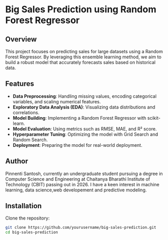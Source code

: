 # Big Sales Prediction using Random Forest Regressor

## Overview

This project focuses on predicting sales for large datasets using a Random Forest Regressor. By leveraging this ensemble learning method, we aim to build a robust model that accurately forecasts sales based on historical data.

## Features

- **Data Preprocessing**: Handling missing values, encoding categorical variables, and scaling numerical features.
- **Exploratory Data Analysis (EDA)**: Visualizing data distributions and correlations.
- **Model Building**: Implementing a Random Forest Regressor with scikit-learn.
- **Model Evaluation**: Using metrics such as RMSE, MAE, and R² score.
- **Hyperparameter Tuning**: Optimizing the model with Grid Search and Random Search.
- **Deployment**: Preparing the model for real-world deployment.

## Author
Pinnenti Santosh, currently an undergraduate student pursuing a degree in Computer Science and Engineering at Chaitanya Bharathi Institute of Technology (CBIT) passing out in 2026. I have a keen interest in machine learning, data science,web developement  and predictive modeling.


## Installation

Clone the repository:

```bash
git clone https://github.com/yourusername/big-sales-prediction.git
cd big-sales-prediction
